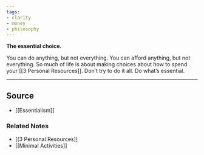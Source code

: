 ```yaml
---
tags:
- clarity
- money
- philosophy
---
```

**The essential choice.**

You can do anything, but not everything. You can afford anything, but not everything. So much of life is about making choices about how to spend your [[3 Personal Resources]]. Don’t try to do it all. Do what’s essential.

---

## Source
- [[Essentialism]]

### Related Notes
- [[3 Personal Resources]]
- [[Minimal Activities]]